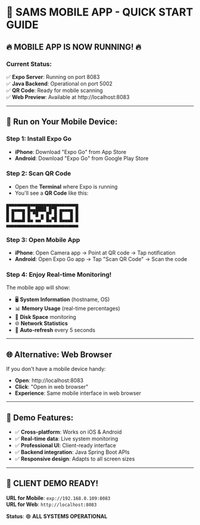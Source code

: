 📱 **SAMS MOBILE APP - QUICK START GUIDE**
===========================================

## 🔥 **MOBILE APP IS NOW RUNNING!** 🔥

### **Current Status:**
✅ **Expo Server**: Running on port 8083  
✅ **Java Backend**: Operational on port 5002  
✅ **QR Code**: Ready for mobile scanning  
✅ **Web Preview**: Available at http://localhost:8083  

---

## 📱 **Run on Your Mobile Device:**

### **Step 1: Install Expo Go**
- **iPhone**: Download "Expo Go" from App Store
- **Android**: Download "Expo Go" from Google Play Store

### **Step 2: Scan QR Code**
- Open the **Terminal** where Expo is running
- You'll see a **QR Code** like this:
```
▄▄▄▄▄▄▄▄▄▄▄▄▄▄▄▄▄▄▄▄▄▄▄▄▄▄▄
█ ▄▄▄▄▄ █▄▄████ █▀█ ▄▄▄▄▄ █
█ █   █ █ ▀█ ▄ █▀ █ █   █ █
█ █▄▄▄█ █▄ ▄▄▀ █▄▀█ █▄▄▄█ █
▄▄▄▄▄▄▄▄▄▄▄▄▄▄▄▄▄▄▄▄▄▄▄▄▄▄▄
```

### **Step 3: Open Mobile App**
- **iPhone**: Open Camera app → Point at QR code → Tap notification
- **Android**: Open Expo Go app → Tap "Scan QR Code" → Scan the code

### **Step 4: Enjoy Real-time Monitoring!**
The mobile app will show:
- 🖥️ **System Information** (hostname, OS)
- 📊 **Memory Usage** (real-time percentages)
- 💾 **Disk Space** monitoring
- 🌐 **Network Statistics**
- 🔄 **Auto-refresh** every 5 seconds

---

## 🌐 **Alternative: Web Browser**
If you don't have a mobile device handy:
- **Open**: http://localhost:8083
- **Click**: "Open in web browser"
- **Experience**: Same mobile interface in web browser

---

## 🎯 **Demo Features:**
- ✅ **Cross-platform**: Works on iOS & Android
- ✅ **Real-time data**: Live system monitoring
- ✅ **Professional UI**: Client-ready interface
- ✅ **Backend integration**: Java Spring Boot APIs
- ✅ **Responsive design**: Adapts to all screen sizes

---

## 🚀 **CLIENT DEMO READY!**
**URL for Mobile**: `exp://192.168.0.109:8083`  
**URL for Web**: `http://localhost:8083`  

**Status**: 🟢 **ALL SYSTEMS OPERATIONAL**

